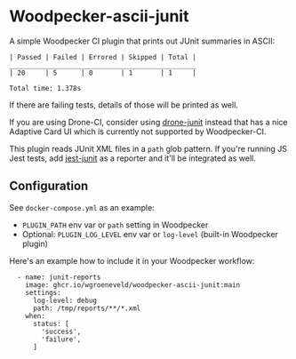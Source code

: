 # Woodpecker-ascii-junit

A simple Woodpecker CI plugin that prints out JUnit summaries in ASCII:

```
| Passed | Failed | Errored | Skipped | Total |
_______________________________________________
| 20     | 5      | 0       | 1       | 1     | 

Total time: 1.378s
```

If there are failing tests, details of those will be printed as well.

If you are using Drone-CI, consider using [drone-junit](https://github.com/rohit-gohri/drone-junit/) instead 
that has a nice Adaptive Card UI which is currently not supported by Woodpecker-CI.

This plugin reads JUnit XML files in a `path` glob pattern. If you're running JS Jest tests, add [jest-junit](https://github.com/jest-community/jest-junit) as a reporter and it'll be integrated as well.

## Configuration

See `docker-compose.yml` as an example:

- `PLUGIN_PATH` env var or `path` setting in Woodpecker
- Optional: `PLUGIN_LOG_LEVEL` env var or `log-level` (built-in Woodpecker plugin)

Here's an example how to include it in your Woodpecker workflow:

```
  - name: junit-reports
    image: ghcr.io/wgroeneveld/woodpecker-ascii-junit:main
    settings:
      log-level: debug
      path: /tmp/reports/**/*.xml
    when:
      status: [
        'success',
        'failure',
      ]
```

